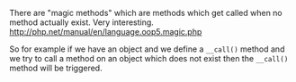 There are "magic methods" which are methods which get called when no method
actually exist. Very interesting.
http://php.net/manual/en/language.oop5.magic.php

So for example if we have an object and we define a `__call()` method and we
try to call a method on an object which does not exist then the `__call()`
method will be triggered.
